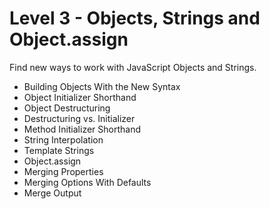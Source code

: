 # Level 3 - Objects, Strings and Object.assign
Find new ways to work with JavaScript Objects and Strings.

- Building Objects With the New Syntax
- Object Initializer Shorthand
- Object Destructuring
- Destructuring vs. Initializer
- Method Initializer Shorthand
- String Interpolation
- Template Strings
- Object.assign
- Merging Properties
- Merging Options With Defaults
- Merge Output